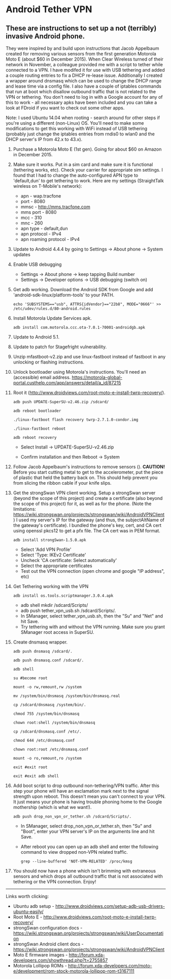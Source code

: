 # Android Tether VPN

## These are instructions to set up a not (terribly) invasive Android phone. 

They were inspired by and build upon instructions that Jacob Appelbaum created for removing various sensors from the first generation Motorola Moto E (about $60 in December 2015). When Clear Wireless turned of their network in November, a colleague provided me with a script to tether while connected to a VPN. I have modifed it for use with USB tethering and added a couple routing entries to fix a DHCP re-lease issue. Additionally I created a wrapper around dnsmasq which can be used to change the DHCP range and lease time via a config file. I also have a couple of iptables commands that run at boot which disallow outbound traffic that is not related to the VPN or tethering. You don't need to log in with a Google account for any of this to work - all necessary apks have been included and you can take a look at FDroid if you want to check out some other apps.

Note: I used Ubuntu 14.04 when rooting - search around for other steps if you're using a different (non-Linux) OS. You'll need to make some modifications to get this working with WiFi instead of USB tethering (probably just change the iptables entries from rndis0 to wlan0 and the DHCP server's IP from 42.x to 43.x).

1. Purchase a Motorola Moto E (1st gen). Going for about $60 on Amazon in December 2015.

2. Make sure it works. Put in a sim card and make sure it is functional (tethering works, etc).
	Check your carrier for appropriate sim settings. I found that I had to change the auto-configured APN type to 'default,dun' to get tethering to work.
	Here are my settings (StraightTalk wireless on T-Mobile's network):
	- apn - wap.tracfone
	- port - 8080
	- mmsc - http://mms.tracfone.com
	- mms port - 8080
	- mcc - 310
	- mnc - 260
	- apn type - default,dun
	- apn protocol - IPv4
	- apn roaming protocol - IPv4

3. Update to Android 4.4.4 by going to Settings -> About phone -> System updates

4. Enable USB debugging

	- Settings -> About phone -> keep tapping Build number
	- Settings -> Developer options -> USB debugging (switch on)

5. Get adb working. Download the Android SDK from Google and add 'android-sdk-linux/platform-tools' to your PATH.

	```echo 'SUBSYSTEMS=="usb", ATTRS{idVendor}=="22b8", MODE="0666"' >> /etc/udev/rules.d/80-android.rules```
	

6. Install Motorola Update Services apk.

	```adb install com.motorola.ccc.ota-7.0.1-70001-androidgb.apk```

7. Update to Android 5.1.

8. Update to patch for Stagefright vulnerability.

9. Unzip mfastboot-v2.zip and use linux-fastboot instead of fastboot in any unlocking or flashing instructions.

10. Unlock bootloader using Motorola's instructions. You'll need an (accessible) email address. https://motorola-global-portal.custhelp.com/app/answers/detail/a_id/87215

11. Root it (http://www.droidviews.com/root-moto-e-install-twrp-recovery/).

	```adb push UPDATE-SuperSU-v2.46.zip /sdcard/```

	```adb reboot bootloader```

	```./linux-fastboot flash recovery twrp-2.7.1.0-condor.img```

	```./linux-fastboot reboot```

	```adb reboot recovery```

	- Select Install -> UPDATE-SuperSU-v2.46.zip

	- Confirm installation and then Reboot -> System

12. Follow Jacob Appelbaum's instructions to remove sensors ().	**CAUTION!** Before you start cutting metal to get to the accelerometer, put the piece of plastic that held the battery back on. This should help prevent you from slicing the ribbon cable if your knife slips.

13. Get the strongSwan VPN client working. Setup a strongSwan server (beyond the scope of this project) and create a certificate (also beyond the scope of this project) for it, as well as for the phone. (Note the limitations: https://wiki.strongswan.org/projects/strongswan/wiki/AndroidVPNClient)
	I used my server's IP for the gateway (and thus, the subjectAltName of the gateway's certificate). I bundled the phone's key, cert, and CA cert using openssl pkcs12 to get a pfx file. The CA cert was in PEM format.
	
	```adb install strongSwan-1.5.0.apk```
	- Select 'Add VPN Profile'
	- Select 'Type: IKEv2 Certificate'
	- Uncheck 'CA certificate: Select automatically'
	- Select the appropriate certificates
	- Test out the VPN connection (open chrome and google "IP address", etc)

14. Get Tethering working with the VPN
	
	```adb install os.tools.scriptmanager.3.0.4.apk```
	- adb shell mkdir /sdcard/Scripts/
	- adb push tether_vpn_usb.sh /sdcard/Scripts/.
	- In SManager, select tether_vpn_usb.sh, then the "Su" and "Net" and hit Save.
	- Try tethering with and without the VPN running. Make sure you grant SManager root access in SuperSU.

15. Create dnsmasq wrapper.

	`adb push dnsmasq /sdcard/.`
	
	`adb push dnsmasq.conf /sdcard/.`
	
	`adb shell`
	
	`su #become root`
	
	`mount -o rw,remount,rw /system`
	
	`mv /system/bin/dnsmasq /system/bin/dnsmasq.real`
	
	`cp /sdcard/dnsmasq /system/bin/.`
	
	`chmod 755 /system/bin/dnsmasq`
	
	`chown root:shell /system/bin/dnsmasq`
	
	`cp /sdcard/dnsmasq.conf /etc/.`
	
	`chmod 644 /etc/dnsmasq.conf`
	
	`chown root:root /etc/dnsmasq.conf`
	
	`mount -o ro,remount,ro /system`
	
	`exit #exit root`
	
	`exit #exit adb shell`
	
16. Add boot script to drop outbound non-tethering/VPN traffic. After this step your phone will have an exclamation mark next to the signal strength upon reboot. This doesn't mean you can't connect to your VPN. It just means your phone is having trouble phoning home to the Google mothership (which is what we want!).
	
	```adb push drop_non_vpn_or_tether.sh /sdcard/Scripts/.```
	- In SManager, select drop_non_vpn_or_tether.sh, then "Su" and "Boot", enter your VPN server's IP on the arguments line and hit Save.
	- After reboot you can open up an adb shell and enter the following command to view dropped non-VPN related traffic.
	
		```grep --line-buffered 'NOT-VPN-RELATED' /proc/kmsg```
	
17. You should now have a phone which isn't brimming with extraneous sensors and which drops all outbound traffic that is not associated with tethering or the VPN connection. Enjoy!

---

Links worth clicking:
- Ubuntu adb setup - http://www.droidviews.com/setup-adb-usb-drivers-ubuntu-easily/
- Root Moto E - http://www.droidviews.com/root-moto-e-install-twrp-recovery/
- strongSwan configuration docs - https://wiki.strongswan.org/projects/strongswan/wiki/UserDocumentation
- strongSwan Android client docs - https://wiki.strongswan.org/projects/strongswan/wiki/AndroidVPNClient
- Moto E firmware images - http://forum.xda-developers.com/showthread.php?t=2755857
- Motorola Lollipop ROMs - http://forum.xda-developers.com/moto-e/development/rom-stock-motorola-lollipop-rom-t3167111
